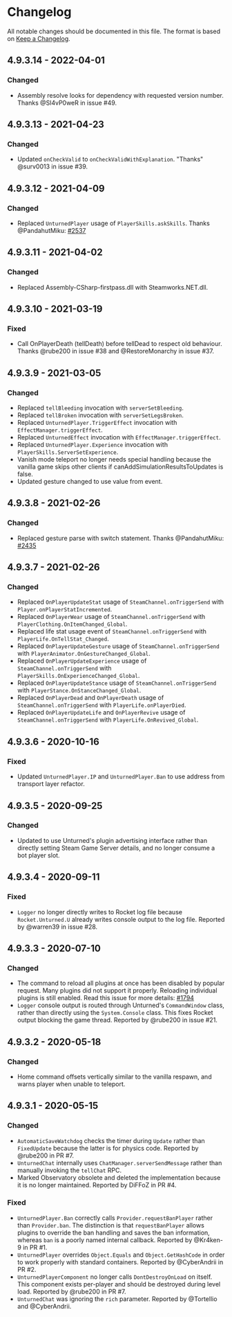 # Changelog

All notable changes should be documented in this file. The format is based on [Keep a Changelog](https://keepachangelog.com/en/1.0.0/).

## 4.9.3.14 - 2022-04-01

### Changed
- Assembly resolve looks for dependency with requested version number. Thanks @Sl4vP0weR in issue #49.

## 4.9.3.13 - 2021-04-23

### Changed
- Updated `onCheckValid` to `onCheckValidWithExplanation`. "Thanks" @surv0013 in issue #39.

## 4.9.3.12 - 2021-04-09

### Changed
- Replaced `UnturnedPlayer` usage of `PlayerSkills.askSkills`. Thanks @PandahutMiku: [#2537](https://github.com/SmartlyDressedGames/Unturned-3.x-Community/issues/2537)

## 4.9.3.11 - 2021-04-02

### Changed
- Replaced Assembly-CSharp-firstpass.dll with Steamworks.NET.dll.

## 4.9.3.10 - 2021-03-19

### Fixed
- Call OnPlayerDeath (tellDeath) before tellDead to respect old behaviour. Thanks @rube200 in issue #38 and @RestoreMonarchy in issue #37.

## 4.9.3.9 - 2021-03-05

### Changed
- Replaced `tellBleeding` invocation with `serverSetBleeding`.
- Replaced `tellBroken` invocation with `serverSetLegsBroken`.
- Replaced `UnturnedPlayer.TriggerEffect` invocation with `EffectManager.triggerEffect`.
- Replaced `UnturnedEffect` invocation with `EffectManager.triggerEffect`.
- Replaced `UnturnedPlayer.Experience` invocation with `PlayerSkills.ServerSetExperience`.
- Vanish mode teleport no longer needs special handling because the vanilla game skips other clients if canAddSimulationResultsToUpdates is false.
- Updated gesture changed to use value from event.

## 4.9.3.8 - 2021-02-26

### Changed
- Replaced gesture parse with switch statement. Thanks @PandahutMiku: [#2435](https://github.com/SmartlyDressedGames/Unturned-3.x-Community/issues/2435)

## 4.9.3.7 - 2021-02-26

### Changed
- Replaced `OnPlayerUpdateStat` usage of `SteamChannel.onTriggerSend` with `Player.onPlayerStatIncremented`.
- Replaced `OnPlayerWear` usage of `SteamChannel.onTriggerSend` with `PlayerClothing.OnItemChanged_Global`.
- Replaced life stat usage event of `SteamChannel.onTriggerSend` with `PlayerLife.OnTellStat_Changed`.
- Replaced `OnPlayerUpdateGesture` usage of `SteamChannel.onTriggerSend` with `PlayerAnimator.OnGestureChanged_Global`.
- Replaced `OnPlayerUpdateExperience` usage of `SteamChannel.onTriggerSend` with `PlayerSkills.OnExperienceChanged_Global`.
- Replaced `OnPlayerUpdateStance` usage of `SteamChannel.onTriggerSend` with `PlayerStance.OnStanceChanged_Global`.
- Replaced `OnPlayerDead` and `OnPlayerDeath` usage of `SteamChannel.onTriggerSend` with `PlayerLife.onPlayerDied`.
- Replaced `OnPlayerUpdateLife` and `OnPlayerRevive` usage of `SteamChannel.onTriggerSend` with `PlayerLife.OnRevived_Global`.

## 4.9.3.6 - 2020-10-16

### Fixed
- Updated `UnturnedPlayer.IP` and `UnturnedPlayer.Ban` to use address from transport layer refactor.

## 4.9.3.5 - 2020-09-25

### Changed
- Updated to use Unturned's plugin advertising interface rather than directly setting Steam Game Server details, and no longer consume a bot player slot.

## 4.9.3.4 - 2020-09-11

### Fixed
- `Logger` no longer directly writes to Rocket log file because `Rocket.Unturned.U` already writes console output to the log file. Reported by @warren39 in issue #28.

## 4.9.3.3 - 2020-07-10

### Changed
- The command to reload all plugins at once has been disabled by popular request. Many plugins did not support it properly. Reloading individual plugins is still enabled. Read this issue for more details: [#1794](https://github.com/SmartlyDressedGames/Unturned-3.x-Community/issues/1794)
- `Logger` console output is routed through Unturned's `CommandWindow` class, rather than directly using the `System.Console` class. This fixes Rocket output blocking the game thread. Reported by @rube200 in issue #21.

## 4.9.3.2 - 2020-05-18

### Changed
- Home command offsets vertically similar to the vanilla respawn, and warns player when unable to teleport.

## 4.9.3.1 - 2020-05-15

### Changed
- `AutomaticSaveWatchdog` checks the timer during `Update` rather than `FixedUpdate` because the latter is for physics code. Reported by @rube200 in PR #7.
- `UnturnedChat` internally uses `ChatManager.serverSendMessage` rather than manually invoking the `tellChat` RPC. 
- Marked Observatory obsolete and deleted the implementation because it is no longer maintained. Reported by DiFFoZ in PR #4.

### Fixed
- `UnturnedPlayer.Ban` correctly calls `Provider.requestBanPlayer` rather than `Provider.ban`. The distinction is that `requestBanPlayer` allows plugins to override the ban handling and saves the ban information, whereas `ban` is a poorly named internal callback. Reported by @Kr4ken-9 in PR #1.
- `UnturnedPlayer` overrides `Object.Equals` and `Object.GetHashCode` in order to work properly with standard containers. Reported by @CyberAndrii in PR #2.
- `UnturnedPlayerComponent` no longer calls `DontDestroyOnLoad` on itself. This component exists per-player and should be destroyed during level load. Reported by @rube200 in PR #7.
- `UnturnedChat` was ignoring the `rich` parameter. Reported by @Tortellio and @CyberAndrii.
